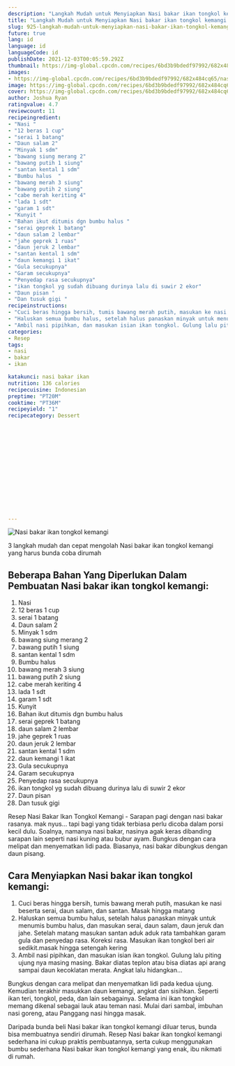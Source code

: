 ```yaml
---
description: "Langkah Mudah untuk Menyiapkan Nasi bakar ikan tongkol kemangi yang Enak"
title: "Langkah Mudah untuk Menyiapkan Nasi bakar ikan tongkol kemangi yang Enak"
slug: 925-langkah-mudah-untuk-menyiapkan-nasi-bakar-ikan-tongkol-kemangi-yang-enak
future: true
lang: id
language: id
languageCode: id
publishDate: 2021-12-03T00:05:59.292Z 
thumbnail: https://img-global.cpcdn.com/recipes/6bd3b9bdedf97992/682x484cq65/nasi-bakar-ikan-tongkol-kemangi-foto-resep-utama.png
images:
- https://img-global.cpcdn.com/recipes/6bd3b9bdedf97992/682x484cq65/nasi-bakar-ikan-tongkol-kemangi-foto-resep-utama.png
image: https://img-global.cpcdn.com/recipes/6bd3b9bdedf97992/682x484cq65/nasi-bakar-ikan-tongkol-kemangi-foto-resep-utama.png
cover: https://img-global.cpcdn.com/recipes/6bd3b9bdedf97992/682x484cq65/nasi-bakar-ikan-tongkol-kemangi-foto-resep-utama.png
author: Joshua Ryan
ratingvalue: 4.7
reviewcount: 11
recipeingredient:
- "Nasi "
- "12 beras 1 cup"
- "serai 1 batang"
- "Daun salam 2"
- "Minyak 1 sdm"
- "bawang siung merang 2"
- "bawang putih 1 siung"
- "santan kental 1 sdm"
- "Bumbu halus  "
- "bawang merah 3 siung"
- "bawang putih 2 siung"
- "cabe merah keriting 4"
- "lada 1 sdt"
- "garam 1 sdt"
- "Kunyit "
- "Bahan ikut ditumis dgn bumbu halus "
- "serai geprek 1 batang"
- "daun salam 2 lembar"
- "jahe geprek 1 ruas"
- "daun jeruk 2 lembar"
- "santan kental 1 sdm"
- "daun kemangi 1 ikat"
- "Gula secukupnya"
- "Garam secukupnya"
- "Penyedap rasa secukupnya"
- "ikan tongkol yg sudah dibuang durinya lalu di suwir 2 ekor"
- "Daun pisan "
- "Dan tusuk gigi "
recipeinstructions:
- "Cuci beras hingga bersih, tumis bawang merah putih, masukan ke nasi beserta serai, daun salam, dan santan. Masak hingga matang"
- "Haluskan semua bumbu halus, setelah halus panaskan minyak untuk menumis bumbu halus, dan masukan serai, daun salam, daun jeruk dan jahe. Setelah matang masukan santan aduk aduk rata tambahkan garam gula dan penyedap rasa. Koreksi rasa. Masukan ikan tongkol beri air sedikit.masak hingga setengah kering"
- "Ambil nasi pipihkan, dan masukan isian ikan tongkol. Gulung lalu piting ujung nya masing masing. Bakar diatas teplon atau bisa diatas api arang sampai daun kecoklatan merata. Angkat lalu hidangkan..."
categories:
- Resep
tags:
- nasi
- bakar
- ikan

katakunci: nasi bakar ikan 
nutrition: 136 calories
recipecuisine: Indonesian
preptime: "PT20M"
cooktime: "PT36M"
recipeyield: "1"
recipecategory: Dessert


     
    
    
    
    
    
    
    
    
    
    
      
    
---
```



![Nasi bakar ikan tongkol kemangi](https://img-global.cpcdn.com/recipes/6bd3b9bdedf97992/682x484cq65/nasi-bakar-ikan-tongkol-kemangi-foto-resep-utama.png)

3 langkah mudah dan cepat mengolah  Nasi bakar ikan tongkol kemangi yang harus bunda coba dirumah

<!--inarticleads1-->

## Beberapa Bahan Yang Diperlukan Dalam Pembuatan Nasi bakar ikan tongkol kemangi:

1. Nasi 
1. 12 beras 1 cup
1. serai 1 batang
1. Daun salam 2
1. Minyak 1 sdm
1. bawang siung merang 2
1. bawang putih 1 siung
1. santan kental 1 sdm
1. Bumbu halus  
1. bawang merah 3 siung
1. bawang putih 2 siung
1. cabe merah keriting 4
1. lada 1 sdt
1. garam 1 sdt
1. Kunyit 
1. Bahan ikut ditumis dgn bumbu halus 
1. serai geprek 1 batang
1. daun salam 2 lembar
1. jahe geprek 1 ruas
1. daun jeruk 2 lembar
1. santan kental 1 sdm
1. daun kemangi 1 ikat
1. Gula secukupnya
1. Garam secukupnya
1. Penyedap rasa secukupnya
1. ikan tongkol yg sudah dibuang durinya lalu di suwir 2 ekor
1. Daun pisan 
1. Dan tusuk gigi 

Resep Nasi Bakar Ikan Tongkol Kemangi - Sarapan pagi dengan nasi bakar rasanya. mak nyus… tapi bagi yang tidak terbiasa perlu dicoba dalam porsi kecil dulu. Soalnya, namanya nasi bakar, nasinya agak keras dibanding sarapan lain seperti nasi kuning atau bubur ayam. Bungkus dengan cara melipat dan menyematkan lidi pada. Biasanya, nasi bakar dibungkus dengan daun pisang. 

<!--inarticleads2-->

## Cara Menyiapkan Nasi bakar ikan tongkol kemangi:

1. Cuci beras hingga bersih, tumis bawang merah putih, masukan ke nasi beserta serai, daun salam, dan santan. Masak hingga matang
1. Haluskan semua bumbu halus, setelah halus panaskan minyak untuk menumis bumbu halus, dan masukan serai, daun salam, daun jeruk dan jahe. Setelah matang masukan santan aduk aduk rata tambahkan garam gula dan penyedap rasa. Koreksi rasa. Masukan ikan tongkol beri air sedikit.masak hingga setengah kering
1. Ambil nasi pipihkan, dan masukan isian ikan tongkol. Gulung lalu piting ujung nya masing masing. Bakar diatas teplon atau bisa diatas api arang sampai daun kecoklatan merata. Angkat lalu hidangkan...


Bungkus dengan cara melipat dan menyematkan lidi pada kedua ujung. Kemudian terakhir masukkan daun kemangi, angkat dan sisihkan. Seperti ikan teri, tongkol, peda, dan lain sebagainya. Selama ini ikan tongkol memang dikenal sebagai lauk atau teman nasi. Mulai dari sambal, imbuhan nasi goreng, atau Panggang nasi hingga masak. 

Daripada bunda beli  Nasi bakar ikan tongkol kemangi  diluar terus, bunda  bisa membuatnya sendiri dirumah. Resep  Nasi bakar ikan tongkol kemangi  sederhana ini cukup praktis pembuatannya, serta cukup menggunakan bumbu sederhana  Nasi bakar ikan tongkol kemangi  yang enak, ibu nikmati di rumah.
